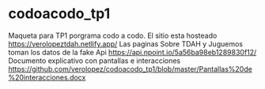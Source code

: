 # codoacodo_tp1
Maqueta para TP1 porgrama codo a codo. 
El sitio esta hosteado https://verolopeztdah.netlify.app/
Las paginas Sobre TDAH y Juguemos toman los datos de la fake Api https://api.npoint.io/5a56ba98eb1289830f12/
Documento explicativo con pantallas e interacciones https://github.com/verolopez/codoacodo_tp1/blob/master/Pantallas%20de%20interacciones.docx
